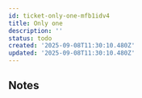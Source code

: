 ```yaml
---
id: ticket-only-one-mfb1idv4
title: Only one
description: ''
status: todo
created: '2025-09-08T11:30:10.480Z'
updated: '2025-09-08T11:30:10.480Z'
---
```


## Notes

